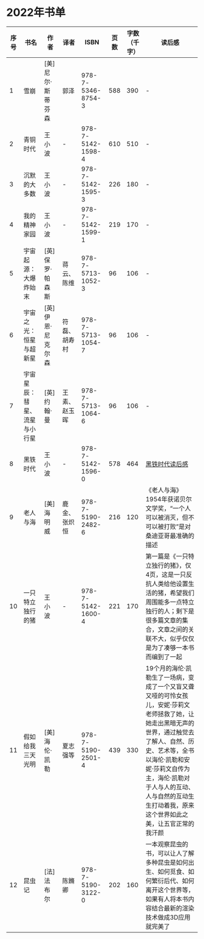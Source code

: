 # 2022年书单
|序号|书名|作者|译者|ISBN|页数|字数（千字）|读后感|
|---|---|---|---|---|---|---| --- |
|1|雪崩|[美]尼尔·斯蒂芬森|郭泽|978-7-5346-8754-3|588|390|-|
|2|青铜时代|王小波|-|978-7-5142-1598-4|610|510|-|
|3|沉默的大多数|王小波|-|978-7-5142-1595-3|226|180|-|
|4|我的精神家园|王小波|-|978-7-5142-1599-1|219|170|-|
|5|宇宙起源：大爆炸始末|[英]保罗·帕森斯|蒋云、陈维|978-7-5713-1052-3|96|106|-|
|6|宇宙之光：恒星与超新星|[英]伊恩·尼克尔森|符磊、胡寿村|978-7-5713-1054-7|96|106|-|
|7|宇宙星辰：彗星、流星与小行星|[英]约翰·曼|王素、赵玉晖|978-7-5713-1064-6|96|106|-|
|8|黑铁时代|王小波|-|978-7-5142-1596-0|578|464|[黑铁时代读后感](./2022/黑铁时代.md)|
|9|老人与海|[美]海明威|鹿金、张炽恒|978-7-5190-2482-6|216|120|《老人与海》1954年获诺贝尔文学奖，“一个人可以被消灭，但不可以被打败”是对桑迪亚哥最准确的描述|
|10|一只特立独行的猪|王小波|-|978-7-5142-1600-4|221|170|第一篇是《一只特立独行的猪》，仅4页，这是一只反抗人类给他设置生活的猪，希望我们周围能多一点特立独行的人；剩下是很多篇文章的集合，文章之间的关联不大，似乎仅仅是为了凑够一本书而编到了一起|
|11|假如给我三天光明|[美]海伦·凯勒|夏志强等|978-7-5190-2501-4|439|330|19个月的海伦·凯勒生了一场病，变成了一个又盲又聋又哑的可怜女孩儿，安妮·莎莉文老师拯救了她，让她走出黑暗无声的世界，通过触觉去了解人、自然、历史、艺术等，全书以海伦·凯勒和安妮·莎莉文自传为主，海伦·凯勒对于人与人的互动、人与自然的互动生生打动着我，原来这个世界如此之美，让五官正常的我汗颜|
|12|昆虫记|[法]法布尔|陈鏅卿|978-7-5190-3122-0|202|160|一本观察昆虫的书，可以让人了解多种昆虫是如何出生、如何觅食、如何繁衍后代、如何离开这个世界等，如果有人将本书内容结合最新的渲染技术做成3D应用就完美了|
